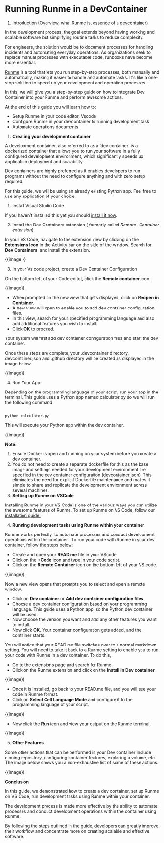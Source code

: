 # **Running Runme in a DevContainer**

1. Introduction (Overview, what Runme is, essence of a devcontainer)

In the development process, the goal extends beyond having working and scalable software but simplifying routine tasks to reduce complexity.

For engineers, the solution would be to document processes for handling incidents and automating everyday operations. As organizations seek to replace manual processes with executable code, runbooks have become more essential.

[Runme](https://runme.dev/) is a tool that lets you run step-by-step processes, both manually and automatically, making it easier to handle and automate tasks. It's like a one-stop solution to speed up your development and operation processes.

In this, we will give you a step-by-step guide on how to integrate Dev Container into your Runme and perform awesome actions.

At the end of this guide you will learn how to:

- Setup Runme in your code editor, Vscode
- Configure Runme in your devcontainer to running development task
- Automate operations documents.
1. **Creating your development container**

A development container, also referred to as a ‘dev container’ is a dockerized container that allows you to run your software in a fully configured development environment, which significantly speeds up application deployment and scalability.

Dev containers are highly preferred as it enables developers to run programs without the need to configure anything and with zero setup required.

For this guide, we will be using an already existing Python app. Feel free to use any application of your choice.

1. Install Visual Studio Code

If you haven’t installed this yet you should [install it now](https://code.visualstudio.com/).

2. Install the Dev Containers extension ( formerly called *Remote- Container extension*)

In your VS Code, navigate to the extension view by clicking on the **Extensions Icon** in the Activity bar on the side of the window. Search for **Dev Containers**  and install the extension.

{{image }}

3. In your Vs code project, create a Dev Container Configuration

On the bottom left of your Code editot, click the **Remote container** icon.

{{image}}

- When prompted on the new view that gets displayed, click on **Reopen in Container**.
- A new view will open to enable you to add dev container configuration files.
- In this view, search for your specified programming language and also add additional features you wish to install.
- Click **OK** to proceed.

Your system will first add dev container configuration files and start the dev container.

Once these steps are complete, your .devcontainer directory, devcontainer.json and .github directory will be created as displayed in the image below.

{{image}}

4. Run Your App:

Depending on the programming language of your script, run your app in the terminal. This guide uses a Python app named calculator.py so we will run the following command

```bash

python calculator.py

```

This will execute your Python app within the dev container.

{{image}}

**Note:**

1. Ensure Docker is open and running on your system before you create a dev container.
2. You do not need to create a separate dockerfile for this as the base image and settings needed for your development environment are specified in the dev container configuration (devcontainer.json). This eliminates the need for explicit Dockerfile maintenance and makes it simple to share and replicate the development environment across several machines.
3. **Setting up Runme on VSCode**

Installing Runme in your VS Code is one of the various ways you can utilize the awesome features of Runme. To set up Runme on VS Code, follow our [installation guide.](https://docs.runme.dev/install#runme-for-vs-code)

4. **Running development tasks using Runme within your container**

Runme works perfectly  to automate processes and conduct development operations within the container . To run your code with Runme in your dev container, follow the steps below:

- Create and open your **READ.me** file in your VScode.
- Click on the **+Code** icon and type in your code script.
- Click on the **Remote Container** icon on the bottom left of your VS code.

{{image}}

Now a new view opens that prompts you to select and open a remote window.

- Click on **Dev container** or **Add dev container configuration files**
- Choose a dev container configuration based on your programming language. This guide uses a Python app, so the Python dev container will be used.
- Now choose the version you want and add any other features you want to install.
- Now click **OK**. Your container configuration gets added, and the container starts.

You will notice that your READ.me file switches over to a normal markdown setting. You will need to take it back to a Runme setting to enable you to run your code with Runme in a dev container. To do this,

- Go to the extensions page and search for Runme.
- Click on the Runme extension and click on the **Install in Dev container**

{{image}}

- Once it is installed, go back to your READ.me file, and you will see your code in Runme format.
- Click on **Select Cell Language Mode** and configure it to the programming language of your script.

{{image}}

- Now click the **Run** icon and view your output on the Runme terminal.

{{image}}

5. **Other Features**

Some other actions that can be performed in your Dev container include cloning repository, configuring container features, exploring a volume, etc. The image below shows you a non-exhaustive list of some of these actions.

{{image}}

**Conclusion**

In this guide, we demonstrated how to create a dev container, set up Runme on VS Code, run development tasks using Runme within your container.

The development process is made more effective by the ability to automate processes and conduct development operations within the container using Runme.

By following the steps outlined in the guide, developers can greatly improve their workflow and concentrate more on creating scalable and effective software.
